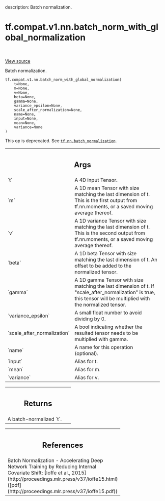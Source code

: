 description: Batch normalization.

<div itemscope itemtype="http://developers.google.com/ReferenceObject">
<meta itemprop="name" content="tf.compat.v1.nn.batch_norm_with_global_normalization" />
<meta itemprop="path" content="Stable" />
</div>

# tf.compat.v1.nn.batch_norm_with_global_normalization

<!-- Insert buttons and diff -->

<table class="tfo-notebook-buttons tfo-api nocontent" align="left">

</table>

<a target="_blank" class="external" href="/code/stable/tensorflow/python/ops/nn_impl.py">View source</a>



Batch normalization.


<pre class="devsite-click-to-copy prettyprint lang-py tfo-signature-link">
<code>tf.compat.v1.nn.batch_norm_with_global_normalization(
    t=None,
    m=None,
    v=None,
    beta=None,
    gamma=None,
    variance_epsilon=None,
    scale_after_normalization=None,
    name=None,
    input=None,
    mean=None,
    variance=None
)
</code></pre>



<!-- Placeholder for "Used in" -->

This op is deprecated. See <a href="../../../../tf/nn/batch_normalization.md"><code>tf.nn.batch_normalization</code></a>.

<!-- Tabular view -->
 <table class="responsive fixed orange">
<colgroup><col width="214px"><col></colgroup>
<tr><th colspan="2"><h2 class="add-link">Args</h2></th></tr>

<tr>
<td>
`t`<a id="t"></a>
</td>
<td>
A 4D input Tensor.
</td>
</tr><tr>
<td>
`m`<a id="m"></a>
</td>
<td>
A 1D mean Tensor with size matching the last dimension of t.
This is the first output from tf.nn.moments,
or a saved moving average thereof.
</td>
</tr><tr>
<td>
`v`<a id="v"></a>
</td>
<td>
A 1D variance Tensor with size matching the last dimension of t.
This is the second output from tf.nn.moments,
or a saved moving average thereof.
</td>
</tr><tr>
<td>
`beta`<a id="beta"></a>
</td>
<td>
A 1D beta Tensor with size matching the last dimension of t.
An offset to be added to the normalized tensor.
</td>
</tr><tr>
<td>
`gamma`<a id="gamma"></a>
</td>
<td>
A 1D gamma Tensor with size matching the last dimension of t.
If "scale_after_normalization" is true, this tensor will be multiplied
with the normalized tensor.
</td>
</tr><tr>
<td>
`variance_epsilon`<a id="variance_epsilon"></a>
</td>
<td>
A small float number to avoid dividing by 0.
</td>
</tr><tr>
<td>
`scale_after_normalization`<a id="scale_after_normalization"></a>
</td>
<td>
A bool indicating whether the resulted tensor
needs to be multiplied with gamma.
</td>
</tr><tr>
<td>
`name`<a id="name"></a>
</td>
<td>
A name for this operation (optional).
</td>
</tr><tr>
<td>
`input`<a id="input"></a>
</td>
<td>
Alias for t.
</td>
</tr><tr>
<td>
`mean`<a id="mean"></a>
</td>
<td>
Alias for m.
</td>
</tr><tr>
<td>
`variance`<a id="variance"></a>
</td>
<td>
Alias for v.
</td>
</tr>
</table>



<!-- Tabular view -->
 <table class="responsive fixed orange">
<colgroup><col width="214px"><col></colgroup>
<tr><th colspan="2"><h2 class="add-link">Returns</h2></th></tr>
<tr class="alt">
<td colspan="2">
A batch-normalized `t`.
</td>
</tr>

</table>



<!-- Tabular view -->
 <table class="responsive fixed orange">
<colgroup><col width="214px"><col></colgroup>
<tr><th colspan="2"><h2 class="add-link">References</h2></th></tr>
<tr class="alt">
<td colspan="2">
Batch Normalization - Accelerating Deep Network Training by Reducing
Internal Covariate Shift:
  [Ioffe et al., 2015](http://proceedings.mlr.press/v37/ioffe15.html)
  ([pdf](http://proceedings.mlr.press/v37/ioffe15.pdf))
</td>
</tr>

</table>

